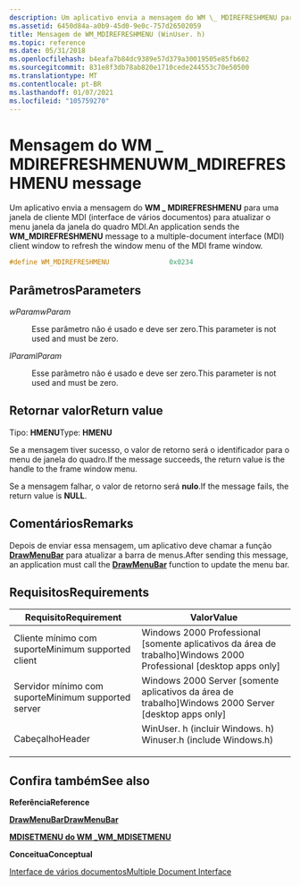 ```yaml
---
description: Um aplicativo envia a mensagem do WM \_ MDIREFRESHMENU para uma janela de cliente MDI (interface de vários documentos) para atualizar o menu janela da janela do quadro MDI.
ms.assetid: 6450d84a-a0b9-45d0-9e0c-757d26502059
title: Mensagem de WM_MDIREFRESHMENU (WinUser. h)
ms.topic: reference
ms.date: 05/31/2018
ms.openlocfilehash: b4eafa7b84dc9389e57d379a30019505e85fb602
ms.sourcegitcommit: 831e8f3db78ab820e1710cede244553c70e50500
ms.translationtype: MT
ms.contentlocale: pt-BR
ms.lasthandoff: 01/07/2021
ms.locfileid: "105759270"
---
```

# <a name="wm_mdirefreshmenu-message"></a><span data-ttu-id="9a6b8-103">Mensagem do WM \_ MDIREFRESHMENU</span><span class="sxs-lookup"><span data-stu-id="9a6b8-103">WM\_MDIREFRESHMENU message</span></span>

<span data-ttu-id="9a6b8-104">Um aplicativo envia a mensagem do **WM \_ MDIREFRESHMENU** para uma janela de cliente MDI (interface de vários documentos) para atualizar o menu janela da janela do quadro MDI.</span><span class="sxs-lookup"><span data-stu-id="9a6b8-104">An application sends the **WM\_MDIREFRESHMENU** message to a multiple-document interface (MDI) client window to refresh the window menu of the MDI frame window.</span></span>


```C++
#define WM_MDIREFRESHMENU               0x0234
```



## <a name="parameters"></a><span data-ttu-id="9a6b8-105">Parâmetros</span><span class="sxs-lookup"><span data-stu-id="9a6b8-105">Parameters</span></span>

<dl> <dt>

<span data-ttu-id="9a6b8-106">*wParam*</span><span class="sxs-lookup"><span data-stu-id="9a6b8-106">*wParam*</span></span> 
</dt> <dd>

<span data-ttu-id="9a6b8-107">Esse parâmetro não é usado e deve ser zero.</span><span class="sxs-lookup"><span data-stu-id="9a6b8-107">This parameter is not used and must be zero.</span></span>

</dd> <dt>

<span data-ttu-id="9a6b8-108">*lParam*</span><span class="sxs-lookup"><span data-stu-id="9a6b8-108">*lParam*</span></span> 
</dt> <dd>

<span data-ttu-id="9a6b8-109">Esse parâmetro não é usado e deve ser zero.</span><span class="sxs-lookup"><span data-stu-id="9a6b8-109">This parameter is not used and must be zero.</span></span>

</dd> </dl>

## <a name="return-value"></a><span data-ttu-id="9a6b8-110">Retornar valor</span><span class="sxs-lookup"><span data-stu-id="9a6b8-110">Return value</span></span>

<span data-ttu-id="9a6b8-111">Tipo: **HMENU**</span><span class="sxs-lookup"><span data-stu-id="9a6b8-111">Type: **HMENU**</span></span>

<span data-ttu-id="9a6b8-112">Se a mensagem tiver sucesso, o valor de retorno será o identificador para o menu de janela do quadro.</span><span class="sxs-lookup"><span data-stu-id="9a6b8-112">If the message succeeds, the return value is the handle to the frame window menu.</span></span>

<span data-ttu-id="9a6b8-113">Se a mensagem falhar, o valor de retorno será **nulo**.</span><span class="sxs-lookup"><span data-stu-id="9a6b8-113">If the message fails, the return value is **NULL**.</span></span>

## <a name="remarks"></a><span data-ttu-id="9a6b8-114">Comentários</span><span class="sxs-lookup"><span data-stu-id="9a6b8-114">Remarks</span></span>

<span data-ttu-id="9a6b8-115">Depois de enviar essa mensagem, um aplicativo deve chamar a função [**DrawMenuBar**](/windows/win32/api/winuser/nf-winuser-drawmenubar) para atualizar a barra de menus.</span><span class="sxs-lookup"><span data-stu-id="9a6b8-115">After sending this message, an application must call the [**DrawMenuBar**](/windows/win32/api/winuser/nf-winuser-drawmenubar) function to update the menu bar.</span></span>

## <a name="requirements"></a><span data-ttu-id="9a6b8-116">Requisitos</span><span class="sxs-lookup"><span data-stu-id="9a6b8-116">Requirements</span></span>



| <span data-ttu-id="9a6b8-117">Requisito</span><span class="sxs-lookup"><span data-stu-id="9a6b8-117">Requirement</span></span> | <span data-ttu-id="9a6b8-118">Valor</span><span class="sxs-lookup"><span data-stu-id="9a6b8-118">Value</span></span> |
|-------------------------------------|----------------------------------------------------------------------------------------------------------|
| <span data-ttu-id="9a6b8-119">Cliente mínimo com suporte</span><span class="sxs-lookup"><span data-stu-id="9a6b8-119">Minimum supported client</span></span><br/> | <span data-ttu-id="9a6b8-120">Windows 2000 Professional \[somente aplicativos da área de trabalho\]</span><span class="sxs-lookup"><span data-stu-id="9a6b8-120">Windows 2000 Professional \[desktop apps only\]</span></span><br/>                                               |
| <span data-ttu-id="9a6b8-121">Servidor mínimo com suporte</span><span class="sxs-lookup"><span data-stu-id="9a6b8-121">Minimum supported server</span></span><br/> | <span data-ttu-id="9a6b8-122">Windows 2000 Server \[somente aplicativos da área de trabalho\]</span><span class="sxs-lookup"><span data-stu-id="9a6b8-122">Windows 2000 Server \[desktop apps only\]</span></span><br/>                                                     |
| <span data-ttu-id="9a6b8-123">Cabeçalho</span><span class="sxs-lookup"><span data-stu-id="9a6b8-123">Header</span></span><br/>                   | <dl> <span data-ttu-id="9a6b8-124"><dt>WinUser. h (incluir Windows. h)</dt></span><span class="sxs-lookup"><span data-stu-id="9a6b8-124"><dt>Winuser.h (include Windows.h)</dt></span></span> </dl> |



## <a name="see-also"></a><span data-ttu-id="9a6b8-125">Confira também</span><span class="sxs-lookup"><span data-stu-id="9a6b8-125">See also</span></span>

<dl> <dt>

<span data-ttu-id="9a6b8-126">**Referência**</span><span class="sxs-lookup"><span data-stu-id="9a6b8-126">**Reference**</span></span>
</dt> <dt>

[<span data-ttu-id="9a6b8-127">**DrawMenuBar**</span><span class="sxs-lookup"><span data-stu-id="9a6b8-127">**DrawMenuBar**</span></span>](/windows/win32/api/winuser/nf-winuser-drawmenubar)
</dt> <dt>

[<span data-ttu-id="9a6b8-128">**MDISETMENU do WM \_**</span><span class="sxs-lookup"><span data-stu-id="9a6b8-128">**WM\_MDISETMENU**</span></span>](wm-mdisetmenu.md)
</dt> <dt>

<span data-ttu-id="9a6b8-129">**Conceitua**</span><span class="sxs-lookup"><span data-stu-id="9a6b8-129">**Conceptual**</span></span>
</dt> <dt>

[<span data-ttu-id="9a6b8-130">Interface de vários documentos</span><span class="sxs-lookup"><span data-stu-id="9a6b8-130">Multiple Document Interface</span></span>](multiple-document-interface.md)
</dt> </dl>

 

 
